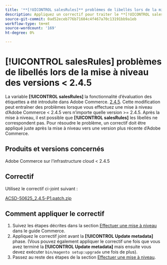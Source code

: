 ```yaml
---
title: '**[!UICONTROL salesRules]** problèmes de libellés lors de la mise à niveau à partir des versions < 2.4.5'
description: Appliquez un correctif pour traiter le **[!UICONTROL salesRules]Problèmes ** lors de la mise à niveau à partir des versions d’Adobe Commerce < 2.4.5.
source-git-commit: 0ad52eceb776b71604c4f467a70c13191bb9a1eb
workflow-type: tm+mt
source-wordcount: '169'
ht-degree: 0%

---
```


# **[!UICONTROL salesRules]** problèmes de libellés lors de la mise à niveau des versions &lt; 2.4.5

La variable **[!UICONTROL salesRules]** la fonctionnalité d’évaluation des étiquettes a été introduite dans Adobe Commerce. [2.4.5](/docs/commerce-operations/release/notes/adobe-commerce/2-4-5.html). Cette modification peut entraîner des problèmes lorsque vous effectuez une mise à niveau d’Adobe Commerce &lt; 2.4.5 vers n’importe quelle version >= 2.4.5. Après la mise à niveau, il est possible que **[!UICONTROL salesRules]** les libellés ne correspondent pas. Pour résoudre le problème, un correctif doit être appliqué juste après la mise à niveau vers une version plus récente d’Adobe Commerce.

## Produits et versions concernés

Adobe Commerce sur l’infrastructure cloud &lt; 2.4.5

## Correctif

Utilisez le correctif ci-joint suivant :

[ACSD-50625_2.4.5-P1.patch.zip](assets/ACSD-50625_2.4.5-p1.patch.zip)

## Comment appliquer le correctif

1. Suivez les étapes décrites dans la section [Effectuer une mise à niveau](https://experienceleague.adobe.com/docs/commerce-operations/upgrade-guide/implementation/perform-upgrade.html) dans le guide Commerce.
1. Appliquez le correctif joint avant la **[!UICONTROL Update metadata]** phase.
(Vous pouvez également appliquer le correctif une fois que vous avez terminé la **[!UICONTROL Update metadata]** mais ensuite vous devez exécuter `bin/magento setup:upgrade` une fois de plus).
1. Passez au reste des étapes de la section [Effectuer une mise à niveau](https://experienceleague.adobe.com/docs/commerce-operations/upgrade-guide/implementation/perform-upgrade.html).
